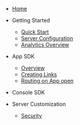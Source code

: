 * [Home](/)
* Getting Started
    * [Quick Start](/get-started/)
    * [Server Configuration](/get-started/server-config)
    * [Analytics Overview](/get-started/analytics-overview)

* App SDK
    * [Overview](/app-sdk/)
    * [Creating Links](/app-sdk/creating-links)
    * [Routing on App open](/app-sdk/intent-routing)

* Console SDK


* Server Customization
    * [Security](/security)
